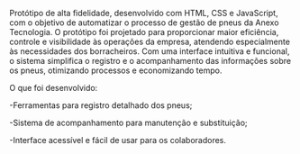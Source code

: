 Protótipo de alta fidelidade, desenvolvido com HTML, CSS e JavaScript, com o objetivo de automatizar o processo de gestão de pneus da Anexo Tecnologia. O protótipo foi projetado para proporcionar maior eficiência, controle e visibilidade às operações da empresa, atendendo especialmente às necessidades dos borracheiros. Com uma interface intuitiva e funcional, o sistema simplifica o registro e o acompanhamento das informações sobre os pneus, otimizando processos e economizando tempo.

O que foi desenvolvido:

-Ferramentas para registro detalhado dos pneus;

-Sistema de acompanhamento para manutenção e substituição;

-Interface acessível e fácil de usar para os colaboradores.
